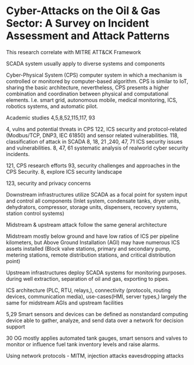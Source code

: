 # Cyber-Attacks on the Oil & Gas Sector: A Survey on Incident Assessment and Attack Patterns
This research correlate with MITRE ATT&CK Framework

SCADA system usually apply to diverse systems and components

Cyber-Physical System (CPS) computer system in which a mechanism is controlled or monitored by computer-based algorithm. CPS is similar to IoT, sharing the basic architecture, nevertheless, CPS presents a higher combination and coordination between physical and computational elements. I.e. smart grid, autonomous mobile, medical monitoring, ICS, robotics systems, and automatic pilot.

Academic studies 4,5,8,52,115,117, 93

4, vulns and potential threats in CPS
122, ICS security and protocol-related (Modbus/TCP, DNP3, IEC 61850) and sensor related vulnerabilities.
118, classification of attack in SCADA
8, 18, 21 ,240, 47, 71 ICS security issues and vulnerabilities.
8, 47, 61 systematic analysis of realworld cyber security incidents.


121, CPS research efforts
93, security challenges and approaches in the CPS Security.
8, explore ICS security landscape

123, security and privacy concerns

Downstream infrastructures utilize SCADA as a focal point for system input and control all components (Inlet system, condensate tanks, dryer units, dehydrators, compressor, storage units, dispensers, recovery systems, station control systems)

Midstream & upstream attack follow the same general architecture

Midstream mostly below ground and have low ratios of ICS per pipeline kilometers, but Above Ground Installation (AGI) may have numerous ICS assets installed (Block valve stations, primary and secondary pump, metering stations, remote distribution stations, and critical distribution point)

Upstream infrastructures deploy SCADA systems for monitoring purposes. during well extraction, separation of oil and gas, exporting to pipes. 

ICS architecture (PLC, RTU, relays,), connectivity (protocols, routing devices, communication media), use-cases(HMI, server types,) largely the same for midstream AGIs and upstream facilities

5,29 Smart sensors and devices can be defined as nonstandard computing device able to gather, analyze,  and send data over a network for decision support 

30 OG mostly applies automated tank gauges, smart sensors and valves to monitor or influence fuel tank inventory levels and raise alarms.

Using network protocols - MITM, injection attacks eavesdropping attacks